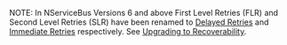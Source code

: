 NOTE: In NServiceBus Versions 6 and above First Level Retries (FLR) and Second Level Retries (SLR) have been renamed to [Delayed Retries](/nservicebus/recoverability/#delayed-retries) and
[Immediate Retries](/nservicebus/recoverability/#immediate-retries) respectively. See [Upgrading to Recoverability](/nservicebus/upgrades/5to6.md#automatic-retries).